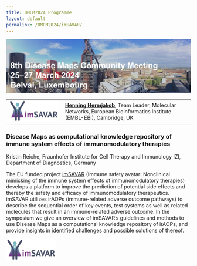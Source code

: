 ```yaml
---
title: DMCM2024 Programme
layout: default
permalink: /DMCM2024/imSAVAR/
---
```


<img src="/images/places/Belval08.jpg"/>

<table>
  <tr>
    <td style="width: 140px;">
      <img src="/images/logos/imsavar.jpg" width="135"/></td>
    <td> 
      <a href="https://www.ebi.ac.uk/people/person/henning-hermjakob/" target="_blank"><b>Henning Hermjakob</b></a>, Team Leader, Molecular Networks, European Bioinformatics Institute (EMBL-EBI), Cambridge, UK
    </td>
  </tr> 
</table>

### Disease Maps as computational knowledge repository of immune system effects of immunomodulatory therapies

Kristin Reiche, Fraunhofer Institute for Cell Therapy and Immunology IZI, Department of Diagnostics, Germany

The EU funded project [imSAVAR](https://imsavar.eu/) (Immune safety avatar: Nonclinical mimicking of the immune system effects of immunomodulatory therapies) develops a platform to improve the prediction of potential side effects and thereby the safety and efficacy of immunomodulatory therapeutics. imSAVAR utilizes irAOPs (immune-related adverse outcome pathways) to describe the sequential order of key events, test systems as well as related molecules that result in an immune-related adverse outcome. In the symposium we give an overview of imSAVAR’s guidelines and methods to use Disease Maps as a computational knowledge repository of irAOPs, and provide insights in identified challenges and possible solutions of thereof. 

<img src="/images/logos/imsavar.jpg" width="135"/>
